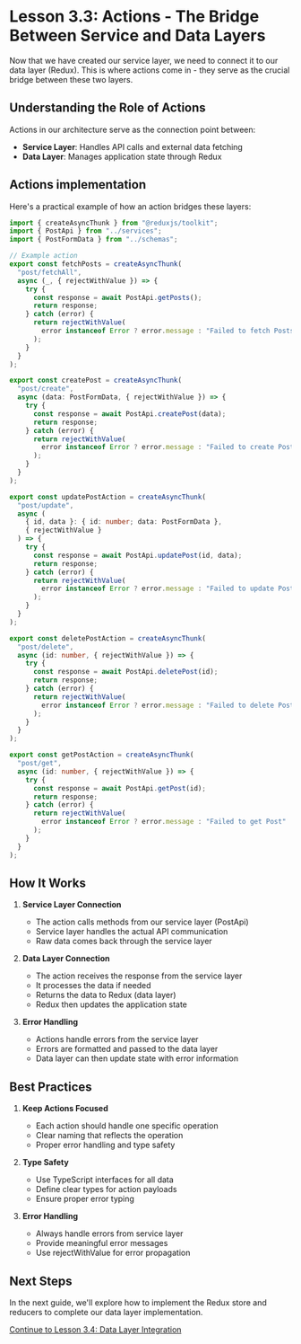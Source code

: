 # Lesson 3.3: Actions - The Bridge Between Service and Data Layers

Now that we have created our service layer, we need to connect it to our data layer (Redux). This is where actions come in - they serve as the crucial bridge between these two layers.

## Understanding the Role of Actions

Actions in our architecture serve as the connection point between:
- **Service Layer**: Handles API calls and external data fetching
- **Data Layer**: Manages application state through Redux

## Actions implementation
Here's a practical example of how an action bridges these layers:

```typescript
import { createAsyncThunk } from "@reduxjs/toolkit";
import { PostApi } from "../services";
import { PostFormData } from "../schemas";

// Example action
export const fetchPosts = createAsyncThunk(
  "post/fetchAll",
  async (_, { rejectWithValue }) => {
    try {
      const response = await PostApi.getPosts();
      return response;
    } catch (error) {
      return rejectWithValue(
        error instanceof Error ? error.message : "Failed to fetch Posts"
      );
    }
  }
);

export const createPost = createAsyncThunk(
  "post/create",
  async (data: PostFormData, { rejectWithValue }) => {
    try {
      const response = await PostApi.createPost(data);
      return response;
    } catch (error) {
      return rejectWithValue(
        error instanceof Error ? error.message : "Failed to create Post"
      );
    }
  }
);

export const updatePostAction = createAsyncThunk(
  "post/update",
  async (
    { id, data }: { id: number; data: PostFormData },
    { rejectWithValue }
  ) => {
    try {
      const response = await PostApi.updatePost(id, data);
      return response;
    } catch (error) {
      return rejectWithValue(
        error instanceof Error ? error.message : "Failed to update Post"
      );
    }
  }
);

export const deletePostAction = createAsyncThunk(
  "post/delete",
  async (id: number, { rejectWithValue }) => {
    try {
      const response = await PostApi.deletePost(id);
      return response;
    } catch (error) {
      return rejectWithValue(
        error instanceof Error ? error.message : "Failed to delete Post"
      );
    }
  }
);

export const getPostAction = createAsyncThunk(
  "post/get",
  async (id: number, { rejectWithValue }) => {
    try {
      const response = await PostApi.getPost(id);
      return response;
    } catch (error) {
      return rejectWithValue(
        error instanceof Error ? error.message : "Failed to get Post"
      );
    }
  }
);
```

## How It Works

1. **Service Layer Connection**
   - The action calls methods from our service layer (PostApi)
   - Service layer handles the actual API communication
   - Raw data comes back through the service layer

2. **Data Layer Connection**
   - The action receives the response from the service layer
   - It processes the data if needed
   - Returns the data to Redux (data layer)
   - Redux then updates the application state

3. **Error Handling**
   - Actions handle errors from the service layer
   - Errors are formatted and passed to the data layer
   - Data layer can then update state with error information

## Best Practices

1. **Keep Actions Focused**
   - Each action should handle one specific operation
   - Clear naming that reflects the operation
   - Proper error handling and type safety

2. **Type Safety**
   - Use TypeScript interfaces for all data
   - Define clear types for action payloads
   - Ensure proper error typing

3. **Error Handling**
   - Always handle errors from service layer
   - Provide meaningful error messages
   - Use rejectWithValue for error propagation

## Next Steps

In the next guide, we'll explore how to implement the Redux store and reducers to complete our data layer implementation.

[Continue to Lesson 3.4: Data Layer Integration](./step3c-data-layer.md) 